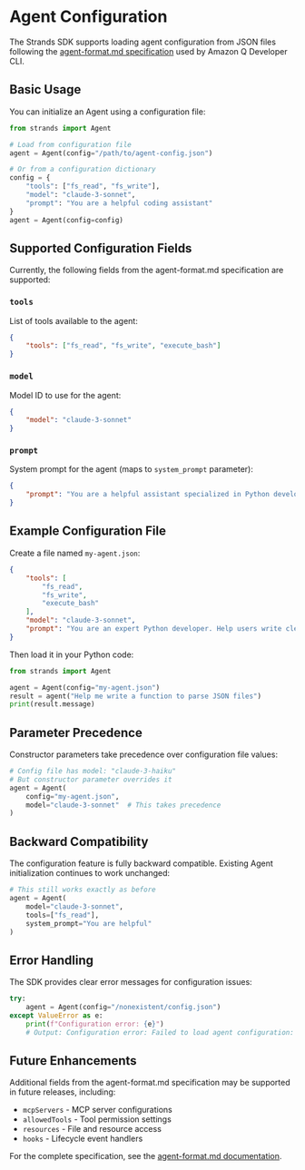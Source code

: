# Agent Configuration

The Strands SDK supports loading agent configuration from JSON files following the [agent-format.md specification](https://github.com/aws/amazon-q-developer-cli/blob/main/docs/agent-format.md) used by Amazon Q Developer CLI.

## Basic Usage

You can initialize an Agent using a configuration file:

```python
from strands import Agent

# Load from configuration file
agent = Agent(config="/path/to/agent-config.json")

# Or from a configuration dictionary
config = {
    "tools": ["fs_read", "fs_write"],
    "model": "claude-3-sonnet",
    "prompt": "You are a helpful coding assistant"
}
agent = Agent(config=config)
```

## Supported Configuration Fields

Currently, the following fields from the agent-format.md specification are supported:

### `tools`
List of tools available to the agent:

```json
{
    "tools": ["fs_read", "fs_write", "execute_bash"]
}
```

### `model`
Model ID to use for the agent:

```json
{
    "model": "claude-3-sonnet"
}
```

### `prompt`
System prompt for the agent (maps to `system_prompt` parameter):

```json
{
    "prompt": "You are a helpful assistant specialized in Python development"
}
```

## Example Configuration File

Create a file named `my-agent.json`:

```json
{
    "tools": [
        "fs_read",
        "fs_write", 
        "execute_bash"
    ],
    "model": "claude-3-sonnet",
    "prompt": "You are an expert Python developer. Help users write clean, efficient code."
}
```

Then load it in your Python code:

```python
from strands import Agent

agent = Agent(config="my-agent.json")
result = agent("Help me write a function to parse JSON files")
print(result.message)
```

## Parameter Precedence

Constructor parameters take precedence over configuration file values:

```python
# Config file has model: "claude-3-haiku"
# But constructor parameter overrides it
agent = Agent(
    config="my-agent.json",
    model="claude-3-sonnet"  # This takes precedence
)
```

## Backward Compatibility

The configuration feature is fully backward compatible. Existing Agent initialization continues to work unchanged:

```python
# This still works exactly as before
agent = Agent(
    model="claude-3-sonnet",
    tools=["fs_read"],
    system_prompt="You are helpful"
)
```

## Error Handling

The SDK provides clear error messages for configuration issues:

```python
try:
    agent = Agent(config="/nonexistent/config.json")
except ValueError as e:
    print(f"Configuration error: {e}")
    # Output: Configuration error: Failed to load agent configuration: Agent config file not found: /nonexistent/config.json
```

## Future Enhancements

Additional fields from the agent-format.md specification may be supported in future releases, including:

- `mcpServers` - MCP server configurations
- `allowedTools` - Tool permission settings  
- `resources` - File and resource access
- `hooks` - Lifecycle event handlers

For the complete specification, see the [agent-format.md documentation](https://github.com/aws/amazon-q-developer-cli/blob/main/docs/agent-format.md).
